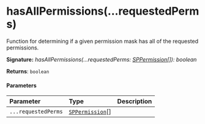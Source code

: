 # hasAllPermissions(...requestedPerms)

Function for determining if a given permission mask has all of the requested permissions.

**Signature:** _hasAllPermissions(...requestedPerms: [SPPermission](../sp-client-base/sppermission.md)[]): boolean_

**Returns**: `boolean`



#### Parameters


| Parameter	   | Type    | Description |
|:-------------|:---------------|:------------|
| `...requestedPerms`    | [`SPPermission`](../sp-client-base/sppermission.md)[] |  |

